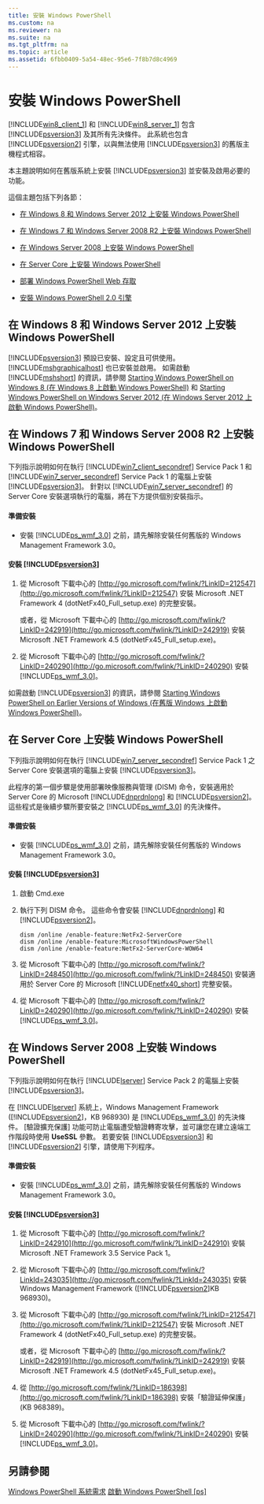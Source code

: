```yaml
---
title: 安裝 Windows PowerShell
ms.custom: na
ms.reviewer: na
ms.suite: na
ms.tgt_pltfrm: na
ms.topic: article
ms.assetid: 6fbb0409-5a54-48ec-95e6-7f8b7d8c4969
---
```

# 安裝 Windows PowerShell
[!INCLUDE[win8_client_1](../Token/win8_client_1_md.md)] 和 [!INCLUDE[win8_server_1](../Token/win8_server_1_md.md)] 包含 [!INCLUDE[psversion3](../Token/psversion3_md.md)] 及其所有先決條件。 此系統也包含 [!INCLUDE[psversion2](../Token/psversion2_md.md)] 引擎，以與無法使用 [!INCLUDE[psversion3](../Token/psversion3_md.md)] 的舊版主機程式相容。

本主題說明如何在舊版系統上安裝 [!INCLUDE[psversion3](../Token/psversion3_md.md)] 並安裝及啟用必要的功能。

這個主題包括下列各節：

-   [在 Windows 8 和 Windows Server 2012 上安裝 Windows PowerShell](../Topic/Installing-Windows-PowerShell.md#BKMK_InstallingOnWindows8andWindowsServer2012)

-   [在 Windows 7 和 Windows Server 2008 R2 上安裝 Windows PowerShell](../Topic/Installing-Windows-PowerShell.md#BKMK_InstallingOnWindows7andWindowsServer2008R2)

-   [在 Windows Server 2008 上安裝 Windows PowerShell](../Topic/Installing-Windows-PowerShell.md#BKMK_InstallingOnWindowsServer2008LH)

-   [在 Server Core 上安裝 Windows PowerShell](../Topic/Installing-Windows-PowerShell.md#BKMK_InstallingOnServerCore)

-   [部署 Windows PowerShell Web 存取](assetId:///639d0eff-98a3-4124-b52c-26921ebd98b0)

-   [安裝 Windows PowerShell 2.0 引擎](../Topic/Installing-the-Windows-PowerShell-2.0-Engine.md)

## <a name="BKMK_InstallingOnWindows8andWindowsServer2012"></a>在 Windows 8 和 Windows Server 2012 上安裝 Windows PowerShell
[!INCLUDE[psversion3](../Token/psversion3_md.md)] 預設已安裝、設定且可供使用。 [!INCLUDE[mshgraphicalhost](../Token/mshgraphicalhost_md.md)] 也已安裝並啟用。 如需啟動 [!INCLUDE[mshshort](../Token/mshshort_md.md)] 的資訊，請參閱 [Starting Windows PowerShell on Windows 8 (在 Windows 8 上啟動 Windows PowerShell)](assetId:///d7be1668-8617-4890-ad90-dd9765fbd2c3) 和 [Starting Windows PowerShell on Windows Server 2012 (在 Windows Server 2012 上啟動 Windows PowerShell)](assetId:///4fc0110a-cc0c-42a4-bbb5-3cc89a0fc968)。

## <a name="BKMK_InstallingOnWindows7andWindowsServer2008R2"></a>在 Windows 7 和 Windows Server 2008 R2 上安裝 Windows PowerShell
下列指示說明如何在執行 [!INCLUDE[win7_client_secondref](../Token/win7_client_secondref_md.md)] Service Pack 1 和 [!INCLUDE[win7_server_secondref](../Token/win7_server_secondref_md.md)] Service Pack 1 的電腦上安裝 [!INCLUDE[psversion3](../Token/psversion3_md.md)]。 針對以 [!INCLUDE[win7_server_secondref](../Token/win7_server_secondref_md.md)] 的 Server Core 安裝選項執行的電腦，將在下方提供個別安裝指示。

#### 準備安裝

-   安裝 [!INCLUDE[ps_wmf_3.0](../Token/ps_wmf_3.0_md.md)] 之前，請先解除安裝任何舊版的 Windows Management Framework 3.0。

#### 安裝 [!INCLUDE[psversion3](../Token/psversion3_md.md)]

1.  從 Microsoft 下載中心的 [http://go.microsoft.com/fwlink/?LinkID=212547](http://go.microsoft.com/fwlink/?LinkID=212547) 安裝 Microsoft .NET Framework 4 (dotNetFx40_Full_setup.exe) 的完整安裝。

    或者，從 Microsoft 下載中心的 [http://go.microsoft.com/fwlink/?LinkID=242919](http://go.microsoft.com/fwlink/?LinkID=242919) 安裝 Microsoft .NET Framework 4.5 (dotNetFx45_Full_setup.exe)。

2.  從 Microsoft 下載中心的 [http://go.microsoft.com/fwlink/?LinkID=240290](http://go.microsoft.com/fwlink/?LinkID=240290) 安裝 [!INCLUDE[ps_wmf_3.0](../Token/ps_wmf_3.0_md.md)]。

如需啟動 [!INCLUDE[psversion3](../Token/psversion3_md.md)] 的資訊，請參閱 [Starting Windows PowerShell on Earlier Versions of Windows (在舊版 Windows 上啟動 Windows PowerShell)](../Topic/Starting-Windows-PowerShell-on-Earlier-Versions-of-Windows.md)。

## <a name="BKMK_InstallingOnServerCore"></a>在 Server Core 上安裝 Windows PowerShell
下列指示說明如何在執行 [!INCLUDE[win7_server_secondref](../Token/win7_server_secondref_md.md)] Service Pack 1 之 Server Core 安裝選項的電腦上安裝 [!INCLUDE[psversion3](../Token/psversion3_md.md)]。

此程序的第一個步驟是使用部署映像服務與管理 (DISM) 命令，安裝適用於 Server Core 的 Microsoft [!INCLUDE[dnprdnlong](../Token/dnprdnlong_md.md)] 和 [!INCLUDE[psversion2](../Token/psversion2_md.md)]。 這些程式是後續步驟所要安裝之 [!INCLUDE[ps_wmf_3.0](../Token/ps_wmf_3.0_md.md)] 的先決條件。

#### 準備安裝

-   安裝 [!INCLUDE[ps_wmf_3.0](../Token/ps_wmf_3.0_md.md)] 之前，請先解除安裝任何舊版的 Windows Management Framework 3.0。

#### 安裝 [!INCLUDE[psversion3](../Token/psversion3_md.md)]

1.  啟動 Cmd.exe

2.  執行下列 DISM 命令。 這些命令會安裝 [!INCLUDE[dnprdnlong](../Token/dnprdnlong_md.md)] 和 [!INCLUDE[psversion2](../Token/psversion2_md.md)]。

    ```
    dism /online /enable-feature:NetFx2-ServerCore
    dism /online /enable-feature:MicrosoftWindowsPowerShell
    dism /online /enable-feature:NetFx2-ServerCore-WOW64
    ```

3.  從 Microsoft 下載中心的 [http://go.microsoft.com/fwlink/?LinkID=248450](http://go.microsoft.com/fwlink/?LinkID=248450) 安裝適用於 Server Core 的 Microsoft [!INCLUDE[netfx40_short](../Token/netfx40_short_md.md)] 完整安裝。

4.  從 Microsoft 下載中心的 [http://go.microsoft.com/fwlink/?LinkID=240290](http://go.microsoft.com/fwlink/?LinkID=240290) 安裝 [!INCLUDE[ps_wmf_3.0](../Token/ps_wmf_3.0_md.md)]。

## <a name="BKMK_InstallingOnWindowsServer2008LH"></a>在 Windows Server 2008 上安裝 Windows PowerShell
下列指示說明如何在執行 [!INCLUDE[lserver](../Token/lserver_md.md)] Service Pack 2 的電腦上安裝 [!INCLUDE[psversion3](../Token/psversion3_md.md)]。

在 [!INCLUDE[lserver](../Token/lserver_md.md)] 系統上，Windows Management Framework ([!INCLUDE[psversion2](../Token/psversion2_md.md)]，KB 968930) 是 [!INCLUDE[ps_wmf_3.0](../Token/ps_wmf_3.0_md.md)] 的先決條件。 [驗證擴充保護] 功能可防止電腦遭受驗證轉寄攻擊，並可讓您在建立遠端工作階段時使用 **UseSSL** 參數。 若要安裝 [!INCLUDE[psversion3](../Token/psversion3_md.md)] 和 [!INCLUDE[psversion2](../Token/psversion2_md.md)] 引擎，請使用下列程序。

#### 準備安裝

-   安裝 [!INCLUDE[ps_wmf_3.0](../Token/ps_wmf_3.0_md.md)] 之前，請先解除安裝任何舊版的 Windows Management Framework 3.0。

#### 安裝 [!INCLUDE[psversion3](../Token/psversion3_md.md)]

1.  從 Microsoft 下載中心的 [http://go.microsoft.com/fwlink/?LinkID=242910](http://go.microsoft.com/fwlink/?LinkID=242910) 安裝 Microsoft .NET Framework 3.5 Service Pack 1。

2.  從 Microsoft 下載中心的 [http://go.microsoft.com/fwlink/?LinkId=243035](http://go.microsoft.com/fwlink/?LinkId=243035) 安裝 Windows Management Framework ([!INCLUDE[psversion2](../Token/psversion2_md.md)]KB 968930)。

3.  從 Microsoft 下載中心的 [http://go.microsoft.com/fwlink/?LinkID=212547](http://go.microsoft.com/fwlink/?LinkID=212547) 安裝 Microsoft .NET Framework 4 (dotNetFx40_Full_setup.exe) 的完整安裝。

    或者，從 Microsoft 下載中心的 [http://go.microsoft.com/fwlink/?LinkID=242919](http://go.microsoft.com/fwlink/?LinkID=242919) 安裝 Microsoft .NET Framework 4.5 (dotNetFx45_Full_setup.exe)。

4.  從 [http://go.microsoft.com/fwlink/?LinkID=186398](http://go.microsoft.com/fwlink/?LinkID=186398) 安裝「驗證延伸保護」(KB 968389)。

5.  從 Microsoft 下載中心的 [http://go.microsoft.com/fwlink/?LinkID=240290](http://go.microsoft.com/fwlink/?LinkID=240290) 安裝 [!INCLUDE[ps_wmf_3.0](../Token/ps_wmf_3.0_md.md)]。

## 另請參閱
[Windows PowerShell 系統需求](../Topic/Windows-PowerShell-System-Requirements.md)
[啟動 Windows PowerShell [ps]](assetId:///8ec8c2d7-8e7c-4722-a3d2-498fe5739a8e)



<!--HONumber=Apr16_HO1-->


